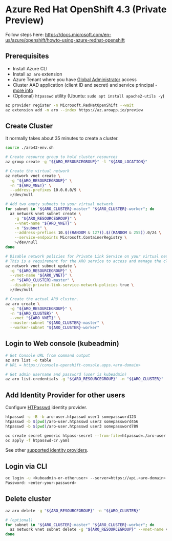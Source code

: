 Azure Red Hat OpenShift 4.3 (Private Preview)
=============================================

Follow steps here: https://docs.microsoft.com/en-us/azure/openshift/howto-using-azure-redhat-openshift

Prerequisites
-------------

* Install Azure CLI
* Install `az aro` extension
* Azure Tenant where you have [Global Administrator](https://docs.microsoft.com/en-us/azure/openshift/howto-create-tenant) access
* Cluster AAD application (client ID and secret) and service principal - [more info](https://docs.microsoft.com/en-us/azure/openshift/howto-aad-app-configuration)
* (Optional) `htpasswd` utility (Ubuntu: `sudo apt install apache2-utils -y`)

```sh
az provider register -n Microsoft.RedHatOpenShift --wait
az extension add -n aro --index https://az.aroapp.io/preview
```

Create Cluster
--------------

It normally takes about 35 minutes to create a cluster.

```sh
source ./aro43-env.sh

# Create resource group to hold cluster resources
az group create -g "${ARO_RESOURCEGROUP}" -l "${ARO_LOCATION}"

# Create the virtual network
az network vnet create \
  -g "${ARO_RESOURCEGROUP}" \
  -n "${ARO_VNET}" \
  --address-prefixes 10.0.0.0/9 \
  >/dev/null

# Add two empty subnets to your virtual network
for subnet in "${ARO_CLUSTER}-master" "${ARO_CLUSTER}-worker"; do
  az network vnet subnet create \
    -g "${ARO_RESOURCEGROUP}" \
    --vnet-name "${ARO_VNET}" \
    -n "$subnet" \
    --address-prefixes 10.$((RANDOM & 127)).$((RANDOM & 255)).0/24 \
    --service-endpoints Microsoft.ContainerRegistry \
    >/dev/null
done

# Disable network policies for Private Link Service on your virtual network and subnets.
# This is a requirement for the ARO service to access and manage the cluster.
az network vnet subnet update \
  -g "${ARO_RESOURCEGROUP}" \
  --vnet-name "${ARO_VNET}" \
  -n "${ARO_CLUSTER}-master" \
  --disable-private-link-service-network-policies true \
  >/dev/null

# Create the actual ARO cluster.
az aro create \
  -g "${ARO_RESOURCEGROUP}" \
  -n "${ARO_CLUSTER}" \
  --vnet "${ARO_VNET}" \
  --master-subnet "${ARO_CLUSTER}-master" \
  --worker-subnet "${ARO_CLUSTER}-worker"
```

Login to Web console (kubeadmin)
--------------------------------

```sh
# Get Console URL from command output
az aro list -o table
# URL = https://console-openshift-console.apps.<aro-domain>

# Get admin username and password (user is kubeadmin)
az aro list-credentials -g "${ARO_RESOURCEGROUP}" -n "${ARO_CLUSTER}"
```

Add Identity Provider for other users
-------------------------------------

Configure [HTPasswd](https://docs.openshift.com/container-platform/4.3/authentication/identity_providers/configuring-htpasswd-identity-provider.html) identity provider.

```sh
htpasswd -c -B -b aro-user.htpasswd user1 somepassword123
htpasswd -b $(pwd)/aro-user.htpasswd user2 somepassword456
htpasswd -b $(pwd)/aro-user.htpasswd user3 somepassword789

oc create secret generic htpass-secret --from-file=htpasswd=./aro-user.htpasswd -n openshift-config
oc apply -f htpasswd-cr.yaml
```

See other [supported identity providers](https://docs.openshift.com/container-platform/4.3/authentication/understanding-identity-provider.html#supported-identity-providers).

Login via CLI
-------------

```sh
oc login -u <kubeadmin-or-otheruser> --server=https://api.<aro-domain>:6443
Password: <enter-your-password>
```

Delete cluster
--------------

```sh
az aro delete -g "${ARO_RESOURCEGROUP}" -n "${ARO_CLUSTER}"

# (optional)
for subnet in "${ARO_CLUSTER}-master" "${ARO_CLUSTER}-worker"; do
  az network vnet subnet delete -g "${ARO_RESOURCEGROUP}" --vnet-name vnet -n "$subnet"
done
```
